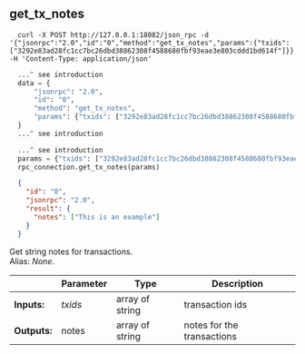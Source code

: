 ## **get_tx_notes**

```shell
  curl -X POST http://127.0.0.1:18082/json_rpc -d '{"jsonrpc":"2.0","id":"0","method":"get_tx_notes","params":{"txids":["3292e83ad28fc1cc7bc26dbd38862308f4588680fbf93eae3e803cddd1bd614f"]}}' -H 'Content-Type: application/json'
```
```python
  ...^ see introduction
  data = {
      "jsonrpc": "2.0",
      "id": "0",
      "method": "get_tx_notes",
      "params": {"txids": ["3292e83ad28fc1cc7bc26dbd38862308f4588680fbf93eae3e803cddd1bd614f"]},
  }
  ...^ see introduction
```
```py
  ...^ see introduction
  params = {"txids": ["3292e83ad28fc1cc7bc26dbd38862308f4588680fbf93eae3e803cddd1bd614f"]}
  rpc_connection.get_tx_notes(params)
```
```json
  {
    "id": "0",
    "jsonrpc": "2.0",
    "result": {
      "notes": ["This is an example"]
    }
  }
```
Get string notes for transactions.  
Alias: *None*.  

|             | Parameter | Type            | Description
| ---         | ---       | ---             | ---
|**Inputs:**  | *txids*   | array of string | transaction ids
|**Outputs:** | notes     | array of string | notes for the transactions
